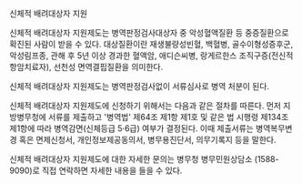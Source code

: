 신체적 배려대상자 지원


신체적 배려대상자 지원제도는 병역판정검사대상자 중 악성혈액질환 등 중증질환으로 확진된 사람이 받을 수 있다. 대상질환이란 재생불량성빈혈, 백혈병, 골수이형성증후군, 악성림프종, 관해 후 5년 이상 경과한 혈액암, 애디슨씨병, 랑게르한스 조직구증(전신적 항암치료자), 선천성 면역결핍질환을 의미한다.


신체적 배려대상자 지원제도는 병역판정검사없이 서류심사로 병역 처분이 된다.


신체적 배려대상자 지원제도에 신청하기 위해서는 다음과 같은 절차를 따른다. 먼저 지방병무청에 서류를 제출하고 '병역법' 제64조 제1항 제1호 및 같은 법 시행령 제134조 제1항에 따라 병역감면(신체등급 5·6급) 여부가 결정된다. 이때 제출서류는 병역복무변경 혹은 면제신청서, 개인정보제공동의서, 병무용진단서, 의무기록지 등을 말한다.


신체적 배려대상자 지원제도에 대한 자세한 문의는 병무청 병무민원상담소 (1588-9090)로 직접 연락하면 자세한 내용을 들을 수 있다.